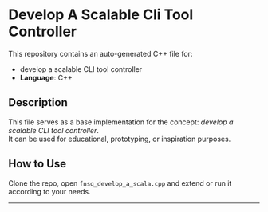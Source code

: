 # Develop A Scalable Cli Tool Controller

This repository contains an auto-generated C++ file for:

- develop a scalable CLI tool controller
- **Language**: C++

## Description

This file serves as a base implementation for the concept: *develop a scalable CLI tool controller*.  
It can be used for educational, prototyping, or inspiration purposes.

## How to Use

Clone the repo, open `fnsq_develop_a_scala.cpp` and extend or run it according to your needs.

---


